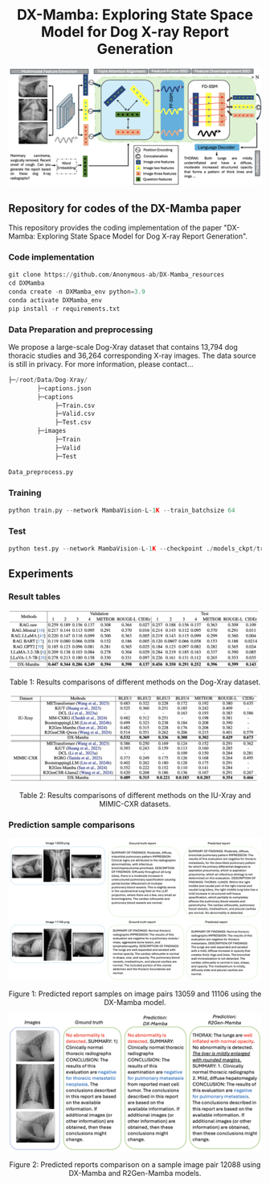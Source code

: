 <h1 align="center">DX-Mamba: Exploring State Space Model for Dog X-ray Report Generation</h1>
<p align="center">
  <img src="Figures/DX-Mamba.png" width="800" alt="Workflow of the proposed DX-Mamba model">
</p>



<h2>Repository for codes of the DX-Mamba paper</h2>

<p>This repository provides the coding implementation of the paper "DX-Mamba: Exploring State Space Model for Dog X-ray Report Generation".</p>

<h3>Code implementation</h3>

```python
git clone https://github.com/Anonymous-ab/DX-Mamba_resources
cd DXMamba
conda create -n DXMamba_env python=3.9
conda activate DXMamba_env
pip install -r requirements.txt
```

<h3>Data Preparation and preprocessing</h3>

<p>We propose a large-scale Dog-Xray dataset that contains 13,794 dog thoracic studies and 36,264 corresponding X-ray images. The data source is still in privacy. For more information, please contact...</p>

```python
├─/root/Data/Dog-Xray/
        ├─captions.json
        ├─captions
             ├─Train.csv
             ├─Valid.csv
             ├─Test.csv
        ├─images
             ├─Train
             ├─Valid
             ├─Test
```

```python
Data_preprocess.py 
```

<h3>Training</h3>

```python
python train.py --network MambaVision-L-1K --train_batchsize 64
```

<h3>Test</h3>

```Python
python test.py --network MambaVision-L-1K --checkpoint ./models_ckpt/transformer_decoderlayers12024-11-08-16-40-56_1627_all/Dog-X-ray_bts_8_MambaVision-L-1K_epo_29_Bleu4_25245_test.pth
```


<h2>Experiments</h2>

<h3>Result tables</h3>

<p align="center">
  <img src="Figures/Dog-Xray compare.png" alt=" Table 1: Results comparisons of different methods on the Dog-Xray dataset.">
</p>
<p align="center">Table 1: Results comparisons of different methods on the Dog-Xray dataset.</p>


<p align="center">
  <img src="Figures/Other datasets.png" alt=" Table 2: Results comparisons of different methods on the IU-Xray and MIMIC-CXR datasets.">
</p>
<p align="center">Table 2: Results comparisons of different methods on the IU-Xray and MIMIC-CXR datasets.</p>


<h3>Prediction sample comparisons</h3>

<p align="center">
  <img src="Figures/predict_samples.png" width="800" alt=" Figure 1: Predicted report samples on image pairs 13059 and 11106 using the DX-Mamba model.">
</p>
<p align="center"> Figure 1: Predicted report samples on image pairs 13059 and 11106 using the DX-Mamba model.</p>


<p align="center">
  <img src="Figures/prediction.png" width="800" alt=" Figure 2: Predicted reports comparison on a sample image pair 12088 using DX-Mamba and R2Gen-Mamba models.">
</p>
<p align="center"> Figure 2: Predicted reports comparison on a sample image pair 12088 using DX-Mamba and R2Gen-Mamba models.</p>
